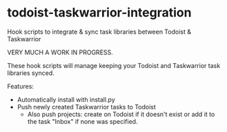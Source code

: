 # todoist-taskwarrior-integration
Hook scripts to integrate &amp; sync task libraries between Todoist &amp; Taskwarrior

VERY MUCH A WORK IN PROGRESS.

These hook scripts will manage keeping your Todoist and Taskwarrior task libraries synced.

Features:
  - Automatically install with install.py
  - Push newly created Taskwarrior tasks to Todoist
    - Also push projects: create on Todoist if it doesn't exist or add it to the task "Inbox" if none was specified.
